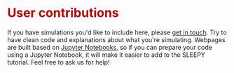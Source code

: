 # <font color="#B00000">User contributions</font>

If you have simulations you'd like to include here, please [get in touch](https://biophysik.medizin.uni-leipzig.de/research/dr-albert-a-smith-penzel/). Try to have clean code and explanations about what you're simulating. Webpages are built based on [Jupyter Notebooks](https://jupyter.org), so if you can prepare your code using a Jupyter Notebook, it will make it easier to add to the SLEEPY tutorial. Feel free to ask us for help!

